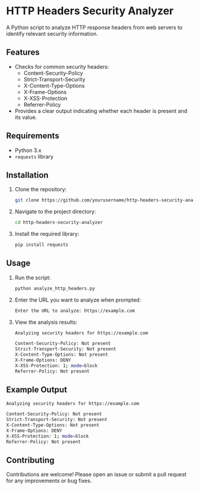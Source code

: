 
# HTTP Headers Security Analyzer

A Python script to analyze HTTP response headers from web servers to identify relevant security information.

## Features

- Checks for common security headers:
  - Content-Security-Policy
  - Strict-Transport-Security
  - X-Content-Type-Options
  - X-Frame-Options
  - X-XSS-Protection
  - Referrer-Policy
- Provides a clear output indicating whether each header is present and its value.

## Requirements

- Python 3.x
- `requests` library

## Installation

1. Clone the repository:
   ```sh
   git clone https://github.com/yourusername/http-headers-security-analyzer.git
   ```

2. Navigate to the project directory:
   ```sh
   cd http-headers-security-analyzer
   ```

3. Install the required library:
   ```sh
   pip install requests
   ```

## Usage

1. Run the script:
   ```sh
   python analyze_http_headers.py
   ```

2. Enter the URL you want to analyze when prompted:
   ```sh
   Enter the URL to analyze: https://example.com
   ```

3. View the analysis results:
   ```sh
   Analyzing security headers for https://example.com

   Content-Security-Policy: Not present
   Strict-Transport-Security: Not present
   X-Content-Type-Options: Not present
   X-Frame-Options: DENY
   X-XSS-Protection: 1; mode=block
   Referrer-Policy: Not present
   ```

## Example Output

```sh
Analyzing security headers for https://example.com

Content-Security-Policy: Not present
Strict-Transport-Security: Not present
X-Content-Type-Options: Not present
X-Frame-Options: DENY
X-XSS-Protection: 1; mode=block
Referrer-Policy: Not present
```

## Contributing

Contributions are welcome! Please open an issue or submit a pull request for any improvements or bug fixes.
